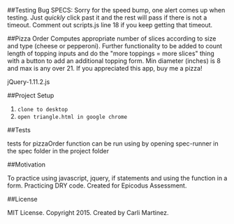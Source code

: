 ##Testing Bug
SPECS: Sorry for the speed bump, one alert comes up when testing. Just *quickly* click past it and the rest will pass if there is not a timeout. Comment out scripts.js line 18 if you keep getting that timeout.

##Pizza Order
Computes appropriate number of slices according to size and type (cheese or pepperoni). Further functionality to be added to count length of topping inputs and do the "more toppings = more slices" thing with a button to add an additional topping form. Min diameter (inches) is 8 and max is any over 21. If you appreciated this app, buy me a pizza!

jQuery-1.11.2.js

##Project Setup

1. `clone to desktop`
2. `open triangle.html in google chrome`

##Tests

tests for pizzaOrder function can be run using by opening spec-runner in the spec folder in the project folder

##Motivation

To practice using javascript, jquery, if statements and using the function in a form. Practicing DRY code. Created for Epicodus Assessment.

##License

MIT License. Copyright 2015. Created by Carli Martinez.

